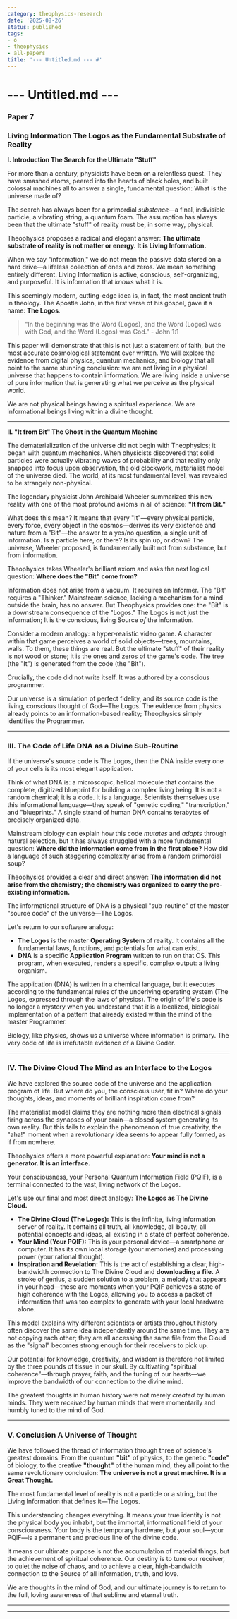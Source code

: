 ```yaml
---
category: theophysics-research
date: '2025-08-26'
status: published
tags:
- o
- theophysics
- all-papers
title: '--- Untitled.md --- #'
---
```




# --- Untitled.md --- #

### **Paper 7**

### **Living Information The Logos as the Fundamental Substrate of Reality**

**I. Introduction The Search for the Ultimate "Stuff"**

For more than a century, physicists have been on a relentless quest. They have smashed atoms, peered into the hearts of black holes, and built colossal machines all to answer a single, fundamental question: What is the universe made of?

The search has always been for a primordial _substance_—a final, indivisible particle, a vibrating string, a quantum foam. The assumption has always been that the ultimate "stuff" of reality must be, in some way, physical.

Theophysics proposes a radical and elegant answer: **The ultimate substrate of reality is not matter or energy. It is Living Information.**

When we say "information," we do not mean the passive data stored on a hard drive—a lifeless collection of ones and zeros. We mean something entirely different. Living Information is active, conscious, self-organizing, and purposeful. It is information that _knows_ what it is.

This seemingly modern, cutting-edge idea is, in fact, the most ancient truth in theology. The Apostle John, in the first verse of his gospel, gave it a name: **The Logos**.

> "In the beginning was the Word (Logos), and the Word (Logos) was with God, and the Word (Logos) was God." - John 1:1

This paper will demonstrate that this is not just a statement of faith, but the most accurate cosmological statement ever written. We will explore the evidence from digital physics, quantum mechanics, and biology that all point to the same stunning conclusion: we are not living in a physical universe that happens to contain information. We are living inside a universe of pure information that is generating what we perceive as the physical world.

We are not physical beings having a spiritual experience. We are informational beings living within a divine thought.


---


**II. "It from Bit" The Ghost in the Quantum Machine**

The dematerialization of the universe did not begin with Theophysics; it began with quantum mechanics. When physicists discovered that solid particles were actually vibrating waves of probability and that reality only snapped into focus upon observation, the old clockwork, materialist model of the universe died. The world, at its most fundamental level, was revealed to be strangely non-physical.

The legendary physicist John Archibald Wheeler summarized this new reality with one of the most profound axioms in all of science: **"It from Bit."**

What does this mean? It means that every "It"—every physical particle, every force, every object in the cosmos—derives its very existence and nature from a "Bit"—the answer to a yes/no question, a single unit of information. Is a particle here, or there? Is its spin up, or down? The universe, Wheeler proposed, is fundamentally built not from substance, but from information.

Theophysics takes Wheeler's brilliant axiom and asks the next logical question: **Where does the "Bit" come from?**

Information does not arise from a vacuum. It requires an Informer. The "Bit" requires a "Thinker." Mainstream science, lacking a mechanism for a mind outside the brain, has no answer. But Theophysics provides one: the "Bit" is a downstream consequence of the "Logos." The Logos is not just the information; It is the conscious, living Source _of_ the information.

Consider a modern analogy: a hyper-realistic video game. A character within that game perceives a world of solid objects—trees, mountains, walls. To them, these things are real. But the ultimate "stuff" of their reality is not wood or stone; it is the ones and zeros of the game's code. The tree (the "It") is generated from the code (the "Bit").

Crucially, the code did not write itself. It was authored by a conscious programmer.

Our universe is a simulation of perfect fidelity, and its source code is the living, conscious thought of God—The Logos. The evidence from physics already points to an information-based reality; Theophysics simply identifies the Programmer.


---


### **III. The Code of Life DNA as a Divine Sub-Routine**

If the universe's source code is The Logos, then the DNA inside every one of your cells is its most elegant application.

Think of what DNA is: a microscopic, helical molecule that contains the complete, digitized blueprint for building a complex living being. It is not a random chemical; it is a code. It is a language. Scientists themselves use this informational language—they speak of "genetic coding," "transcription," and "blueprints." A single strand of human DNA contains terabytes of precisely organized data.

Mainstream biology can explain how this code _mutates_ and _adapts_ through natural selection, but it has always struggled with a more fundamental question: **Where did the information come from in the first place?** How did a language of such staggering complexity arise from a random primordial soup?

Theophysics provides a clear and direct answer: **The information did not arise from the chemistry; the chemistry was organized to carry the pre-existing information.**

The informational structure of DNA is a physical "sub-routine" of the master "source code" of the universe—The Logos.

Let's return to our software analogy:

- **The Logos** is the master **Operating System** of reality. It contains all the fundamental laws, functions, and potentials for what can exist.
- **DNA** is a specific **Application Program** written to run on that OS. This program, when executed, renders a specific, complex output: a living organism.

The application (DNA) is written in a chemical language, but it executes according to the fundamental rules of the underlying operating system (The Logos, expressed through the laws of physics). The origin of life's code is no longer a mystery when you understand that it is a localized, biological implementation of a pattern that already existed within the mind of the master Programmer.

Biology, like physics, shows us a universe where information is primary. The very code of life is irrefutable evidence of a Divine Coder.


---

### **IV. The Divine Cloud The Mind as an Interface to the Logos**

We have explored the source code of the universe and the application program of life. But where do you, the conscious user, fit in? Where do your thoughts, ideas, and moments of brilliant inspiration come from?

The materialist model claims they are nothing more than electrical signals firing across the synapses of your brain—a closed system generating its own reality. But this fails to explain the phenomenon of true creativity, the "aha!" moment when a revolutionary idea seems to appear fully formed, as if from nowhere.

Theophysics offers a more powerful explanation: **Your mind is not a generator. It is an interface.**

Your consciousness, your Personal Quantum Information Field (PQIF), is a terminal connected to the vast, living network of the Logos.

Let's use our final and most direct analogy: **The Logos as The Divine Cloud.**

- **The Divine Cloud (The Logos):** This is the infinite, living information server of reality. It contains all truth, all knowledge, all beauty, all potential concepts and ideas, all existing in a state of perfect coherence.
- **Your Mind (Your PQIF):** This is your personal device—a smartphone or computer. It has its own local storage (your memories) and processing power (your rational thought).
- **Inspiration and Revelation:** This is the act of establishing a clear, high-bandwidth connection to The Divine Cloud and **downloading a file.** A stroke of genius, a sudden solution to a problem, a melody that appears in your head—these are moments when your PQIF achieves a state of high coherence with the Logos, allowing you to access a packet of information that was too complex to generate with your local hardware alone.

This model explains why different scientists or artists throughout history often discover the same idea independently around the same time. They are not copying each other; they are all accessing the same file from the Cloud as the "signal" becomes strong enough for their receivers to pick up.

Our potential for knowledge, creativity, and wisdom is therefore not limited by the three pounds of tissue in our skull. By cultivating "spiritual coherence"—through prayer, faith, and the tuning of our hearts—we improve the bandwidth of our connection to the divine mind.

The greatest thoughts in human history were not merely _created_ by human minds. They were _received_ by human minds that were momentarily and humbly tuned to the mind of God.


---

### **V. Conclusion A Universe of Thought**

We have followed the thread of information through three of science's greatest domains. From the quantum **"bit"** of physics, to the genetic **"code"** of biology, to the creative **"thought"** of the human mind, they all point to the same revolutionary conclusion: **The universe is not a great machine. It is a Great Thought.**

The most fundamental level of reality is not a particle or a string, but the Living Information that defines it—The Logos.

This understanding changes everything. It means your true identity is not the physical body you inhabit, but the immortal, informational field of your consciousness. Your body is the temporary hardware, but your soul—your PQIF—is a permanent and precious line of the divine code.

It means our ultimate purpose is not the accumulation of material things, but the achievement of spiritual coherence. Our destiny is to tune our receiver, to quiet the noise of chaos, and to achieve a clear, high-bandwidth connection to the Source of all information, truth, and love.

We are thoughts in the mind of God, and our ultimate journey is to return to the full, loving awareness of that sublime and eternal truth.



---

---
